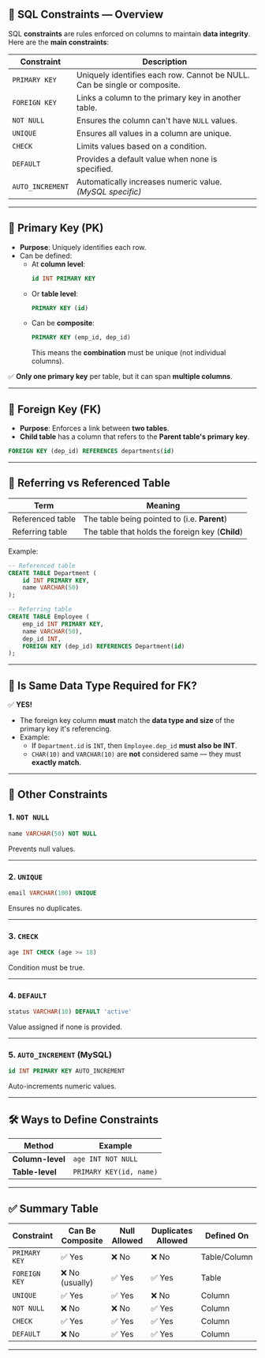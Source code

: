 
## 🔐 SQL **Constraints** — Overview  

SQL **constraints** are rules enforced on columns to maintain **data integrity**. Here are the **main constraints**:

| Constraint   | Description                                                                 |
|--------------|-----------------------------------------------------------------------------|
| `PRIMARY KEY` | Uniquely identifies each row. Cannot be NULL. Can be single or composite. |
| `FOREIGN KEY` | Links a column to the primary key in another table.                       |
| `NOT NULL`    | Ensures the column can't have `NULL` values.                              |
| `UNIQUE`      | Ensures all values in a column are unique.                                |
| `CHECK`       | Limits values based on a condition.                                       |
| `DEFAULT`     | Provides a default value when none is specified.                          |
| `AUTO_INCREMENT` | Automatically increases numeric value. *(MySQL specific)*              |

---

## 🧱 **Primary Key (PK)**

- **Purpose**: Uniquely identifies each row.
- Can be defined:
  - At **column level**:
    ```sql
    id INT PRIMARY KEY
    ```
  - Or **table level**:
    ```sql
    PRIMARY KEY (id)
    ```
  - Can be **composite**:
    ```sql
    PRIMARY KEY (emp_id, dep_id)
    ```
    This means the **combination** must be unique (not individual columns).

✅ **Only one primary key** per table, but it can span **multiple columns**.

---

## 🔗 **Foreign Key (FK)**

- **Purpose**: Enforces a link between **two tables**.
- **Child table** has a column that refers to the **Parent table's primary key**.

```sql
FOREIGN KEY (dep_id) REFERENCES departments(id)
```

---

## 🔄 **Referring vs Referenced Table**

| Term             | Meaning                                      |
|------------------|----------------------------------------------|
| Referenced table | The table being pointed to (i.e. **Parent**) |
| Referring table  | The table that holds the foreign key (**Child**) |

Example:
```sql
-- Referenced table
CREATE TABLE Department (
    id INT PRIMARY KEY,
    name VARCHAR(50)
);

-- Referring table
CREATE TABLE Employee (
    emp_id INT PRIMARY KEY,
    name VARCHAR(50),
    dep_id INT,
    FOREIGN KEY (dep_id) REFERENCES Department(id)
);
```

---

## 🎯 Is Same Data Type Required for FK?

✅ **YES!**
- The foreign key column **must** match the **data type and size** of the primary key it's referencing.
- Example:
  - If `Department.id` is `INT`, then `Employee.dep_id` **must also be INT**.
  - `CHAR(10)` and `VARCHAR(10)` are **not** considered same — they must **exactly match**.

---

## 🔎 Other Constraints

### 1. `NOT NULL`
```sql
name VARCHAR(50) NOT NULL
```
Prevents null values.

---

### 2. `UNIQUE`
```sql
email VARCHAR(100) UNIQUE
```
Ensures no duplicates.

---

### 3. `CHECK`
```sql
age INT CHECK (age >= 18)
```
Condition must be true.

---

### 4. `DEFAULT`
```sql
status VARCHAR(10) DEFAULT 'active'
```
Value assigned if none is provided.

---

### 5. `AUTO_INCREMENT` (MySQL)
```sql
id INT PRIMARY KEY AUTO_INCREMENT
```
Auto-increments numeric values.

---

## 🛠 Ways to Define Constraints

| Method           | Example |
|------------------|---------|
| **Column-level** | `age INT NOT NULL` |
| **Table-level**  | `PRIMARY KEY(id, name)` |

---

## ✅ Summary Table

| Constraint      | Can Be Composite | Null Allowed | Duplicates Allowed | Defined On |
|----------------|------------------|--------------|---------------------|------------|
| `PRIMARY KEY`  | ✅ Yes            | ❌ No         | ❌ No                | Table/Column |
| `FOREIGN KEY`  | ❌ No (usually)   | ✅ Yes        | ✅ Yes               | Table       |
| `UNIQUE`       | ✅ Yes            | ✅ Yes        | ❌ No                | Column      |
| `NOT NULL`     | ❌ No             | ❌ No         | ✅ Yes               | Column      |
| `CHECK`        | ✅ Yes            | ✅ Yes        | ✅ Yes               | Column      |
| `DEFAULT`      | ❌ No             | ✅ Yes        | ✅ Yes               | Column      |

---
